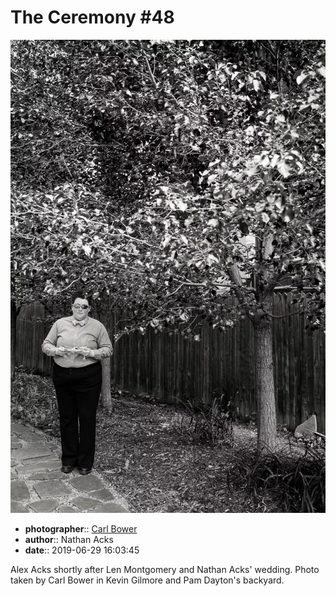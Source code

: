 # The Ceremony \#48

![Alex Acks shortly after Len Montgomery and Nathan Acks' wedding](assets/2019-06-29-set-1-the-ceremony-48.webp)

* **photographer**:: [Carl Bower](https://carlbowerphotos.com)
* **author**:: Nathan Acks
* **date**:: 2019-06-29 16:03:45

Alex Acks shortly after Len Montgomery and Nathan Acks' wedding. Photo taken by Carl Bower in Kevin Gilmore and Pam Dayton's backyard.
